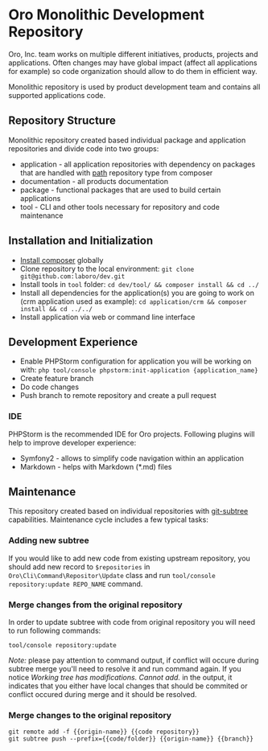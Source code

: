 # Oro Monolithic Development Repository

Oro, Inc. team works on multiple different initiatives, products, projects and applications. Often changes may have
global impact (affect all applications for example) so code organization should allow to do them in efficient way.

Monolithic repository is used by product development team and contains all supported applications code.


## Repository Structure

Monolithic repository created based individual package and application repositories and divide code into two groups: 

- application - all application repositories with dependency on packages that are handled with 
[path](https://getcomposer.org/doc/05-repositories.md#path) repository type from composer
- documentation - all products documentation
- package - functional packages that are used to build certain applications
- tool - CLI and other tools necessary for repository and code maintenance 

## Installation and Initialization

* [Install composer](https://getcomposer.org/doc/00-intro.md#installation-linux-unix-osx) globally 
* Clone repository to the local environment: `git clone git@github.com:laboro/dev.git`
* Install tools in `tool` folder: `cd dev/tool/ && composer install && cd ../`
* Install all dependencies for the application(s) you are going to work on (crm application used as example): 
`cd application/crm && composer install && cd ../../`
* Install application via web or command line interface

## Development Experience

* Enable PHPStorm configuration for application you will be working on with: 
`php tool/console phpstorm:init-application {application_name}`
* Create feature branch
* Do code changes
* Push branch to remote repository and create a pull request

### IDE

PHPStorm is the recommended IDE for Oro projects. Following plugins will help to improve developer experience:

* Symfony2 - allows to simplify code navigation within an application
* Markdown - helps with Markdown (*.md) files

## Maintenance

This repository created based on individual repositories with 
[git-subtree](https://github.com/git/git/blob/master/contrib/subtree/git-subtree.txt) capabilities. 
Maintenance cycle includes a few typical tasks:

### Adding new subtree

If you would like to add new code from existing upstream repository, you should add new record to `$repositories` in
`Oro\Cli\Command\Repositor\Update` class and run `tool/console repository:update REPO_NAME` command.

### Merge changes from the original repository

In order to update subtree with code from original repository you will need to run following commands:

```
tool/console repository:update
```

*Note:* please pay attention to command output, if conflict will occure during subtree merge you'll need to resolve it
and run command again. If you notice *Working tree has modifications.  Cannot add.* in the output, it indicates that
you either have local changes that should be commited or conflict occured during merge and it should be resolved.

### Merge changes to the original repository

```
git remote add -f {{origin-name}} {{code repository}}
git subtree push --prefix={{code/folder}} {{origin-name}} {{branch}}
```
